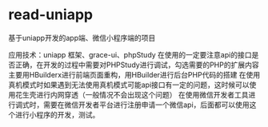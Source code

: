# read-uniapp
基于uniapp开发的app端、微信小程序端的项目

应用技术：uniapp 框架、grace-ui、phpStudy
在使用的一定要注意api的接口是否正确，在开发的过程中需要对PHPStudy进行调试，勾选需要的PHP的扩展内容
主要用HBuilderx进行前端页面重构，用HBuilder进行后台PHP代码的搭建
在使用真机模式时如果遇到无法使用真机模式可能api接口有一定的问题，这时候可以使用花生壳进行内网穿透（一般情况不会出现这个问题）
在使用微信开发者工具进行调式时，需要在微信开发者平台进行注册申请一个微信api，后面都可以使用这个进行小程序的开发，测试。

